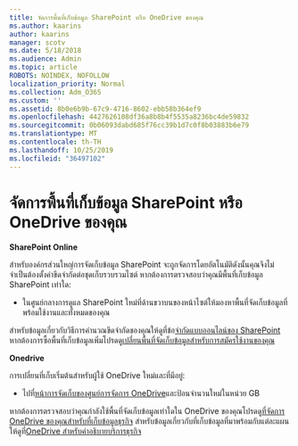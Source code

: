 ```yaml
---
title: จัดการพื้นที่เก็บข้อมูล SharePoint หรือ OneDrive ของคุณ
ms.author: kaarins
author: kaarins
manager: scotv
ms.date: 5/18/2018
ms.audience: Admin
ms.topic: article
ROBOTS: NOINDEX, NOFOLLOW
localization_priority: Normal
ms.collection: Adm_O365
ms.custom: ''
ms.assetid: 8b0e6b9b-67c9-4716-8602-ebb58b364ef9
ms.openlocfilehash: 4427626108df36a8b8b4f5535a8236bc4de59832
ms.sourcegitcommit: 0b06093dabd685f76cc39b1d7c0f8b03883b6e79
ms.translationtype: MT
ms.contentlocale: th-TH
ms.lasthandoff: 10/25/2019
ms.locfileid: "36497102"
---
```

# <a name="manage-your-sharepoint-or-onedrive-storage"></a>จัดการพื้นที่เก็บข้อมูล SharePoint หรือ OneDrive ของคุณ

 **SharePoint Online**
  
สำหรับองค์กรส่วนใหญ่การจัดเก็บข้อมูล SharePoint จะถูกจัดการโดยอัตโนมัติดังนั้นคุณจึงไม่จำเป็นต้องตั้งค่าขีดจำกัดต่อชุดเก็บรวบรวมไซต์ หากต้องการตรวจสอบว่าคุณมีพื้นที่เก็บข้อมูล SharePoint เท่าใด:
  
- ในศูนย์กลางการดูแล SharePoint ใหม่ที่ด้านขวาบนของหน้าไซต์ให้มองหาพื้นที่จัดเก็บข้อมูลที่พร้อมใช้งานและทั้งหมดของคุณ
    
สำหรับข้อมูลเกี่ยวกับวิธีการคำนวณขีดจำกัดของคุณให้ดูที่ข้อ[จำกัดแบบออนไลน์ของ SharePoint](https://go.microsoft.com/fwlink/p/?LinkID=856113) หากต้องการซื้อพื้นที่เก็บข้อมูลเพิ่มโปรดดู[เปลี่ยนพื้นที่จัดเก็บข้อมูลสำหรับการสมัครใช้งานของคุณ](https://go.microsoft.com/fwlink/?linkid=866428)
  
 **Onedrive**
  
การเปลี่ยนที่เก็บเริ่มต้นสำหรับผู้ใช้ OneDrive ใหม่และที่มีอยู่:
  
- ไปที่[หน้าการจัดเก็บของศูนย์การจัดการ OneDrive](https://admin.onedrive.com/?v=StorageSettings)และป้อนจำนวนใหม่ในหน่วย GB
    
หากต้องการตรวจสอบว่าคุณกำลังใช้พื้นที่จัดเก็บข้อมูลเท่าใดใน OneDrive ของคุณโปรดดู[ที่จัดการ OneDrive ของคุณสำหรับที่เก็บข้อมูลธุรกิจ](https://go.microsoft.com/fwlink/?linkid=866429) สำหรับข้อมูลเกี่ยวกับที่เก็บข้อมูลที่มาพร้อมกับแต่ละแผนให้ดูที่[OneDrive สำหรับคำอธิบายบริการธุรกิจ](https://go.microsoft.com/fwlink/p/?LinkID=826071)
  

